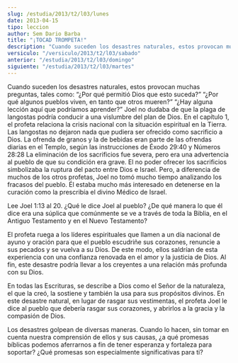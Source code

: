 ```yaml
---
slug: /estudia/2013/t2/l03/lunes
date: 2013-04-15
tipo: leccion
author: Sem Dario Barba
title: "¡TOCAD TROMPETA!"
description: "Cuando suceden los desastres naturales, estos provocan muchas preguntas, tales  como: “¿Por qué permitió Dios que esto suceda?” “¿Por qué algunos pueblos  viven, en tanto que otros mueren?” “¿Hay alguna lección aquí que podríamos  aprender?” Joel no dudaba de que la plaga de l..."
versiculo: "/versiculo/2013/t2/l03/sabado"
anterior: "/estudia/2013/t2/l03/domingo"
siguiente: "/estudia/2013/t2/l03/martes"
---
```


Cuando suceden los desastres naturales, estos provocan muchas preguntas, tales como: “¿Por qué permitió Dios que esto suceda?” “¿Por qué algunos pueblos viven, en tanto que otros mueren?” “¿Hay alguna lección aquí que podríamos aprender?” Joel no dudaba de que la plaga de langostas podría conducir a una vislumbre del plan de Dios. En el capítulo 1, el profeta relaciona la crisis nacional con la situación espiritual en la Tierra. Las langostas no dejaron nada que pudiera ser ofrecido como sacrificio a Dios. La ofrenda de granos y la de bebidas eran parte de las ofrendas diarias en el Templo, según las instrucciones de Éxodo 29:40 y Números 28:28 La eliminación de los sacrificios fue severa, pero era una advertencia al pueblo de que su condición era grave. El no poder ofrecer los sacrificios simbolizaba la ruptura del pacto entre Dios e Israel. Pero, a diferencia de muchos de los otros profetas, Joel no tomó mucho tiempo analizando los fracasos del pueblo. Él estaba mucho más interesado en detenerse en la curación como la prescribía el divino Médico de Israel.

Lee Joel 1:13 al 20. ¿Qué le dice Joel al pueblo? ¿De qué manera lo que él dice era una súplica que comúnmente se ve a través de toda la Biblia, en el Antiguo Testamento y en el Nuevo Testamento?

El profeta ruega a los líderes espirituales que llamen a un día nacional de ayuno y oración para que el pueblo escudriñe sus corazones, renuncie a sus pecados y se vuelva a su Dios. De este modo, ellos saldrían de esta experiencia con una confianza renovada en el amor y la justicia de Dios. Al fin, este desastre podría llevar a los creyentes a una relación más profunda con su Dios.

En todas las Escrituras, se describe a Dios como el Señor de la naturaleza, el que la creó, la sostiene y también la usa para sus propósitos divinos. En este desastre natural, en lugar de rasgar sus vestimentas, el profeta Joel le dice al pueblo que debería rasgar sus corazones, y abrirlos a la gracia y la compasión de Dios.

Los desastres golpean de diversas maneras. Cuando lo hacen, sin tomar en cuenta nuestra comprensión de ellos y sus causas, ¿a qué promesas bíblicas podemos aferrarnos a fin de tener esperanza y fortaleza para soportar? ¿Qué promesas son especialmente significativas para ti?

